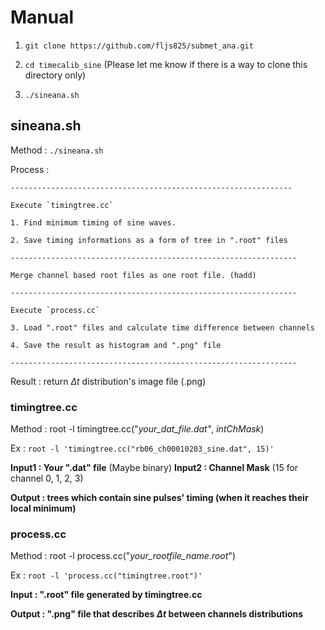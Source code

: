 # Manual 

  1. `git clone https://github.com/fljs825/submet_ana.git`

  2. `cd timecalib_sine` (Please let me know if there is a way to clone this directory only)

  3. `./sineana.sh`

## sineana.sh

  Method : `./sineana.sh`

  Process : 

    ---------------------------------------------------------------
    
    Execute `timingtree.cc`
  
    1. Find minimum timing of sine waves.
    
    2. Save timing informations as a form of tree in ".root" files

    ----------------------------------------------------------------
    
    Merge channel based root files as one root file. (hadd)
    
    ----------------------------------------------------------------
    
    Execute `process.cc`
    
    3. Load ".root" files and calculate time difference between channels

    4. Save the result as histogram and ".png" file
    
    ----------------------------------------------------------------

  Result : return $\Delta t$ distribution's image file (.png)
  

### timingtree.cc

  Method : root -l timingtree.cc("*your_dat_file.dat"*, *intChMask*)

  Ex : `root -l 'timingtree.cc("rb06_ch00010203_sine.dat", 15)'`
  
  **Input1 : Your ".dat" file** (Maybe binary)
  **Input2 : Channel Mask** (15 for channel 0, 1, 2, 3)

  **Output : trees which contain sine pulses' timing (when it reaches their local minimum)**

### process.cc

  Method : root -l process.cc("*your_rootfile_name.root*")

  Ex : `root -l 'process.cc("timingtree.root")'`

  **Input : ".root" file generated by timingtree.cc**

  **Output : ".png" file that describes $\Delta t$ between channels distributions**
